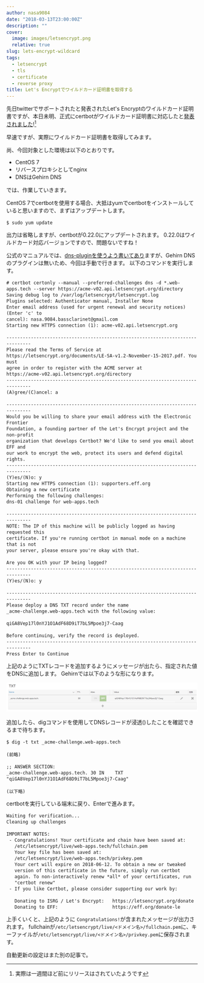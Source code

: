```yaml
---
author: nasa9084
date: "2018-03-13T23:00:00Z"
description: ""
cover:
  image: images/letsencrypt.png
  relative: true
slug: lets-encrypt-wildcard
tags:
  - letsencrypt
  - tls
  - certificate
  - reverse proxy
title: Let's Encryptでワイルドカード証明書を取得する
---
```



先日twitterでサポートされたと発表されたLet's Encryptのワイルドカード証明書ですが、本日未明、正式にcertbotがワイルドカード証明書に対応したと[発表されました](https://community.letsencrypt.org/t/acme-v2-and-wildcard-certificate-support-is-live/55579)![^0.22.0]

早速ですが、実際にワイルドカード証明書を取得してみます。

尚、今回対象とした環境は以下のとおりです。

* CentOS 7
* リバースプロキシとしてnginx
* DNSはGehirn DNS

では、作業していきます。

CentOS 7でcertbotを使用する場合、大抵はyumでcertbotをインストールしていると思いますので、まずはアップデートします。

``` shell
$ sudo yum update
```

出力は省略しますが、certbotが0.22.0にアップデートされます。
0.22.0はワイルドカード対応バージョンですので、問題ないですね！

公式のマニュアルでは、[dns-pluginを使うよう書いてあり](https://certbot.eff.org/lets-encrypt/centosrhel7-nginx)ますが、Gehirn DNSのプラグインは無いため、今回は手動で行きます。
以下のコマンドを実行します。

``` shell
# certbot certonly --manual --preferred-challenges dns -d *.web-apps.tech --server https://acme-v02.api.letsencrypt.org/directory
Saving debug log to /var/log/letsencrypt/letsencrypt.log
Plugins selected: Authenticator manual, Installer None
Enter email address (used for urgent renewal and security notices) (Enter 'c' to
cancel): nasa.9084.bassclarinet@gmail.com
Starting new HTTPS connection (1): acme-v02.api.letsencrypt.org

-------------------------------------------------------------------------------
Please read the Terms of Service at
https://letsencrypt.org/documents/LE-SA-v1.2-November-15-2017.pdf. You must
agree in order to register with the ACME server at
https://acme-v02.api.letsencrypt.org/directory
-------------------------------------------------------------------------------
(A)gree/(C)ancel: a

-------------------------------------------------------------------------------
Would you be willing to share your email address with the Electronic Frontier
Foundation, a founding partner of the Let's Encrypt project and the non-profit
organization that develops Certbot? We'd like to send you email about EFF and
our work to encrypt the web, protect its users and defend digital rights.
-------------------------------------------------------------------------------
(Y)es/(N)o: y
Starting new HTTPS connection (1): supporters.eff.org
Obtaining a new certificate
Performing the following challenges:
dns-01 challenge for web-apps.tech

-------------------------------------------------------------------------------
NOTE: The IP of this machine will be publicly logged as having requested this
certificate. If you're running certbot in manual mode on a machine that is not
your server, please ensure you're okay with that.

Are you OK with your IP being logged?
-------------------------------------------------------------------------------
(Y)es/(N)o: y

-------------------------------------------------------------------------------
Please deploy a DNS TXT record under the name
_acme-challenge.web-apps.tech with the following value:

qiGA8Vep17l0nYJ1O1AdF68D9iT7bL5Mpoe3j7-Caag

Before continuing, verify the record is deployed.
-------------------------------------------------------------------------------
Press Enter to Continue
```

上記のようにTXTレコードを追加するようにメッセージが出たら、指定された値をDNSに追加します。
Gehirnでは以下のような形になります。

![Gehirn_txt_record](images/Gehirn_txt_record.png)

追加したら、digコマンドを使用してDNSレコードが浸透()したことを確認できるまで待ちます。

``` shell
$ dig -t txt _acme-challenge.web-apps.tech

(前略)

;; ANSWER SECTION:
_acme-challenge.web-apps.tech. 30 IN	TXT	"qiGA8Vep17l0nYJ1O1AdF68D9iT7bL5Mpoe3j7-Caag"

(以下略)
```

certbotを実行している端末に戻り、Enterで進みます。

``` shell
Waiting for verification...
Cleaning up challenges

IMPORTANT NOTES:
 - Congratulations! Your certificate and chain have been saved at:
   /etc/letsencrypt/live/web-apps.tech/fullchain.pem
   Your key file has been saved at:
   /etc/letsencrypt/live/web-apps.tech/privkey.pem
   Your cert will expire on 2018-06-12. To obtain a new or tweaked
   version of this certificate in the future, simply run certbot
   again. To non-interactively renew *all* of your certificates, run
   "certbot renew"
 - If you like Certbot, please consider supporting our work by:

   Donating to ISRG / Let's Encrypt:   https://letsencrypt.org/donate
   Donating to EFF:                    https://eff.org/donate-le
```

上手くいくと、上記のように `Congratulations!`が含まれたメッセージが出力されます。
fullchainが`/etc/letsencrypt/live/<ドメイン名>/fullchain.pem`に、キーファイルが`/etc/letsencrypt/live/<ドメイン名>/privkey.pem`に保存されます。

自動更新の設定はまた別の記事で。

[^0.22.0]: 実際は一週間ほど前にリリースはされていたようです

